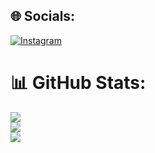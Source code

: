 
## 🌐 Socials:
[![Instagram](https://img.shields.io/badge/Instagram-%23E4405F.svg?logo=Instagram&logoColor=white)](https://instagram.com/Sachin_gadge_) 
# 📊 GitHub Stats:
![](https://github-readme-stats.vercel.app/api?username=SachinGadge13&theme=radical&hide_border=false&include_all_commits=false&count_private=false)<br/>
![](https://github-readme-streak-stats.herokuapp.com/?user=SachinGadge13&theme=radical&hide_border=false)<br/>
![](https://github-readme-stats.vercel.app/api/top-langs/?username=SachinGadge13&theme=radical&hide_border=false&include_all_commits=false&count_private=false&layout=compact)
